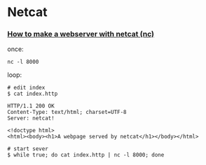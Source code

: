 # Netcat

### [How to make a webserver with netcat (nc)](https://jameshfisher.com/2018/12/31/how-to-make-a-webserver-with-netcat-nc/)

once:

```
nc -l 8000
```

loop:

```shell
# edit index
$ cat index.http

HTTP/1.1 200 OK
Content-Type: text/html; charset=UTF-8
Server: netcat!

<!doctype html>
<html><body><h1>A webpage served by netcat</h1></body></html>

# start sever
$ while true; do cat index.http | nc -l 8000; done
```
